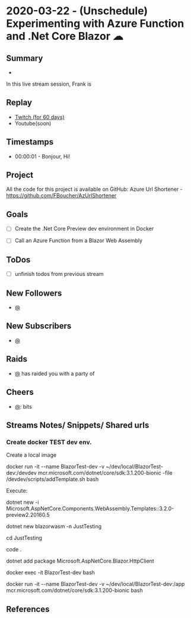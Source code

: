 
# 2020-03-22 - (Unschedule) Experimenting with Azure Function and .Net Core Blazor ☁ 

## Summary
-

In this live stream session, Frank is 

## Replay


- [Twitch (for 60 days)](https://www.twitch.tv/videos/)
- Youtube(soon)


## Timestamps


- 00:00:01 - Bonjour, Hi!


Project
-------

All the code for this project is available on GitHub: Azure Url Shortener - https://github.com/FBoucher/AzUrlShortener



Goals
-----

- [ ] Create the .Net Core Preview dev environment in Docker
- [ ] Call an Azure Function from a Blazor Web Assembly



ToDos
-----
- [ ] unfinish todos from previous stream


New Followers
-------------

- [@](https://www.twitch.tv/)


New Subscribers
---------------

- [@](https://www.twitch.tv/)


Raids
------

- [@](https://www.twitch.tv/) has raided you with a party of 



Cheers
------

- [@](https://www.twitch.tv/):  bits



Streams Notes/ Snippets/ Shared urls
-----------------------------------

### Create docker TEST dev env.

Create a local image

docker run -it  --name BlazorTest-dev -v  ~/dev/local/BlazorTest-dev:/devdev mcr.microsoft.com/dotnet/core/sdk:3.1.200-bionic -file /devdev/scripts/addTemplate.sh bash

Execute:

dotnet new -i Microsoft.AspNetCore.Components.WebAssembly.Templates::3.2.0-preview2.20160.5

dotnet new blazorwasm -n JustTesting

cd JustTesting

code .

dotnet add package Microsoft.AspNetCore.Blazor.HttpClient






docker exec -it BlazorTest-dev bash

docker run -it --name BlazorTest-dev -v  ~/dev/local/BlazorTest-dev:/app mcr.microsoft.com/dotnet/core/sdk:3.1.200-bionic bash




References
----------

